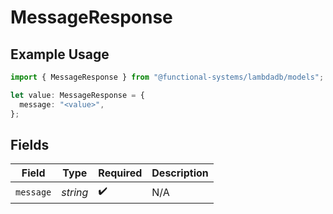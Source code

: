 # MessageResponse

## Example Usage

```typescript
import { MessageResponse } from "@functional-systems/lambdadb/models";

let value: MessageResponse = {
  message: "<value>",
};
```

## Fields

| Field              | Type               | Required           | Description        |
| ------------------ | ------------------ | ------------------ | ------------------ |
| `message`          | *string*           | :heavy_check_mark: | N/A                |